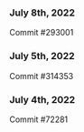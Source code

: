 ### July 8th, 2022

Commit #293001

### July 5th, 2022

Commit #314353


### July 4th, 2022

Commit #72281
